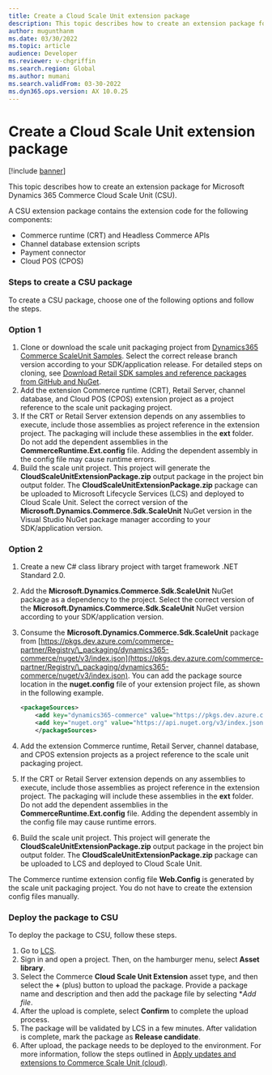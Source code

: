 ```yaml
---
title: Create a Cloud Scale Unit extension package
description: This topic describes how to create an extension package for Microsoft Dynamics 365 Commerce Cloud Scale Unit.
author: mugunthanm
ms.date: 03/30/2022
ms.topic: article
audience: Developer
ms.reviewer: v-chgriffin
ms.search.region: Global
ms.author: mumani
ms.search.validFrom: 03-30-2022
ms.dyn365.ops.version: AX 10.0.25
---
```


# Create a Cloud Scale Unit extension package

[!include [banner](../includes/banner.md)]

This topic describes how to create an extension package for Microsoft Dynamics 365 Commerce Cloud Scale Unit (CSU). 

A CSU extension package contains the extension code for the following components:

- Commerce runtime (CRT) and Headless Commerce APIs
- Channel database extension scripts
- Payment connector
- Cloud POS (CPOS)

### Steps to create a CSU package

To create a CSU package, choose one of the following options and follow the steps.

### Option 1

1. Clone or download the scale unit packaging project from [Dynamics365 Commerce ScaleUnit Samples](https://github.com/microsoft/Dynamics365Commerce.ScaleUnit). Select the correct release branch version according to your SDK/application release. For detailed steps on cloning, see [Download Retail SDK samples and reference packages from GitHub and NuGet](sdk-github.md).
1. Add the extension Commerce runtime (CRT), Retail Server, channel database, and Cloud POS (CPOS) extension project as a project reference to the scale unit packaging project.
1. If the CRT or Retail Server extension depends on any assemblies to execute, include those assemblies as project reference in the extension project. The packaging will include these assemblies in the **ext** folder. Do not add the dependent assemblies in the **CommerceRuntime.Ext.config** file. Adding the dependent assembly in the config file may cause runtime errors.
1. Build the scale unit project. This project will generate the **CloudScaleUnitExtensionPackage.zip** output package in the project bin output folder. The **CloudScaleUnitExtensionPackage.zip** package can be uploaded to Microsoft Lifecycle Services (LCS) and deployed to Cloud Scale Unit. Select the correct version of the **Microsoft.Dynamics.Commerce.Sdk.ScaleUnit** NuGet version in the Visual Studio NuGet package manager according to your SDK/application version.

### Option 2

1. Create a new C# class library project with target framework .NET Standard 2.0.
1. Add the **Microsoft.Dynamics.Commerce.Sdk.ScaleUnit** NuGet package as a dependency to the project. Select the correct version of the **Microsoft.Dynamics.Commerce.Sdk.ScaleUnit** NuGet version according to your SDK/application version.
1. Consume the **Microsoft.Dynamics.Commerce.Sdk.ScaleUnit** package from [https://pkgs.dev.azure.com/commerce-partner/Registry/\_packaging/dynamics365-commerce/nuget/v3/index.json](https://pkgs.dev.azure.com/commerce-partner/Registry/\_packaging/dynamics365-commerce/nuget/v3/index.json). You can add the package source location in the **nuget.config** file of your extension project file, as shown in the following example.

    ```xml
    <packageSources>
        <add key="dynamics365-commerce" value="https://pkgs.dev.azure.com/commerce-partner/Registry/_packaging/dynamics365-commerce/nuget/v3/index.json" />
        <add key="nuget.org" value="https://api.nuget.org/v3/index.json" />
        </packageSources>
    ```

1. Add the extension Commerce runtime, Retail Server, channel database, and CPOS extension projects as a project reference to the scale unit packaging project.
1. If the CRT or Retail Server extension depends on any assemblies to execute, include those assemblies as project reference in the extension project. The packaging will include these assemblies in the **ext** folder. Do not add the dependent assemblies in the **CommerceRuntime.Ext.config** file. Adding the dependent assembly in the config file may cause runtime errors.
1. Build the scale unit project. This project will generate the **CloudScaleUnitExtensionPackage.zip** output package in the project bin output folder. The **CloudScaleUnitExtensionPackage.zip** package can be uploaded to LCS and deployed to Cloud Scale Unit.

The Commerce runtime extension config file **Web.Config** is generated by the scale unit packaging project. You do not have to create the extension config files manually.

### Deploy the package to CSU

To deploy the package to CSU, follow these steps.

1. Go to [LCS](https://lcs.dynamics.com/v2).
1. Sign in and open a project. Then, on the hamburger menu, select **Asset library**.
1. Select the Commerce **Cloud Scale Unit Extension** asset type, and then select the **+** (plus) button to upload the package. Provide a package name and description and then add the package file by selecting **Add file*.
1. After the upload is complete, select **Confirm** to complete the upload process.
1. The package will be validated by LCS in a few minutes. After validation is complete, mark the package as **Release candidate**.
1. After upload, the package needs to be deployed to the environment. For more information, follow the steps outlined in [Apply updates and extensions to Commerce Scale Unit (cloud)](deployment/update-retail-channel.md).